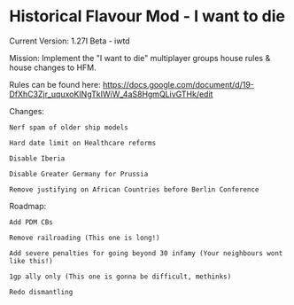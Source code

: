 # Historical Flavour Mod - I want to die
Current Version: 1.27I Beta - iwtd

Mission: Implement the "I want to die" multiplayer groups house rules & house changes to HFM.

Rules can be found here: https://docs.google.com/document/d/19-DfXhC3Zjr_uquxoKINgTkIWiW_4aS8HgmQLivGTHk/edit

Changes:

	Nerf spam of older ship models

	Hard date limit on Healthcare reforms

	Disable Iberia

	Disable Greater Germany for Prussia

	Remove justifying on African Countries before Berlin Conference

Roadmap:

	Add PDM CBs

	Remove railroading (This one is long!)

	Add severe penalties for going beyond 30 infamy (Your neighbours wont like this!)

	1gp ally only (This one is gonna be difficult, methinks)

	Redo dismantling